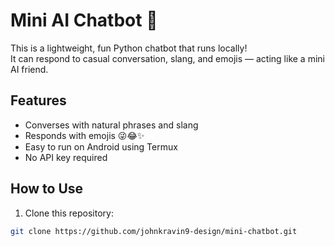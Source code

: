 # Mini AI Chatbot 🤖

This is a lightweight, fun Python chatbot that runs locally!  
It can respond to casual conversation, slang, and emojis — acting like a mini AI friend.

## Features
- Converses with natural phrases and slang
- Responds with emojis 😜😂✨
- Easy to run on Android using Termux
- No API key required

## How to Use
1. Clone this repository:
```bash
git clone https://github.com/johnkravin9-design/mini-chatbot.git
